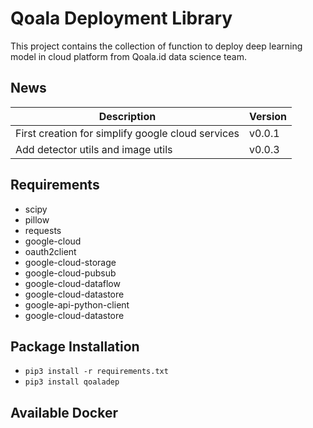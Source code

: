 # Qoala Deployment Library
This project contains the collection of function to deploy deep learning model in cloud platform from Qoala.id data science team.

## News
| Description                                                       |        Version     |   
| -----------------------------------------------------------       | ------------------ | 
| First creation for simplify google cloud services                 |       v0.0.1       |
| Add detector utils and image utils                                |       v0.0.3       |


## Requirements
- scipy
- pillow
- requests
- google-cloud
- oauth2client
- google-cloud-storage
- google-cloud-pubsub
- google-cloud-dataflow
- google-cloud-datastore
- google-api-python-client 
- google-cloud-datastore

## Package Installation
- `pip3 install -r requirements.txt`
- `pip3 install qoaladep`

## Available Docker






